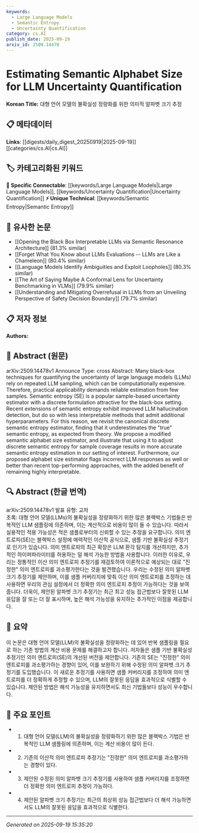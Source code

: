 ```yaml
---
keywords:
  - Large Language Models
  - Semantic Entropy
  - Uncertainty Quantification
category: cs.AI
publish_date: 2025-09-19
arxiv_id: 2509.14478
---
```


<!-- KEYWORD_LINKING_METADATA:
{
  "processed_timestamp": "2025-09-22 21:45:55.770785",
  "vocabulary_version": "1.0",
  "selected_keywords": [
    "Large Language Models",
    "Semantic Entropy",
    "Uncertainty Quantification"
  ],
  "rejected_keywords": [
    "Hallucination Detection"
  ],
  "similarity_scores": {
    "Large Language Models": 0.8,
    "Semantic Entropy": 0.77,
    "Uncertainty Quantification": 0.78
  },
  "extraction_method": "AI_prompt_based",
  "budget_applied": true
}
-->


# Estimating Semantic Alphabet Size for LLM Uncertainty Quantification

**Korean Title:** 대형 언어 모델의 불확실성 정량화를 위한 의미적 알파벳 크기 추정

## 📋 메타데이터

**Links**: [[digests/daily_digest_20250919|2025-09-19]]   [[categories/cs.AI|cs.AI]]

## 🏷️ 카테고리화된 키워드
**🔗 Specific Connectable**: [[keywords/Large Language Models|Large Language Models]], [[keywords/Uncertainty Quantification|Uncertainty Quantification]]
**⚡ Unique Technical**: [[keywords/Semantic Entropy|Semantic Entropy]]

## 🔗 유사한 논문
- [[Opening the Black Box Interpretable LLMs via Semantic Resonance Architecture]] (81.3% similar)
- [[Forget What You Know about LLMs Evaluations -- LLMs are Like a Chameleon]] (80.4% similar)
- [[Language Models Identify Ambiguities and Exploit Loopholes]] (80.3% similar)
- [[The Art of Saying Maybe A Conformal Lens for Uncertainty Benchmarking in VLMs]] (79.9% similar)
- [[Understanding and Mitigating Overrefusal in LLMs from an Unveiling Perspective of Safety Decision Boundary]] (79.7% similar)

## 📋 저자 정보

**Authors:** 

## 📄 Abstract (원문)

arXiv:2509.14478v1 Announce Type: cross 
Abstract: Many black-box techniques for quantifying the uncertainty of large language models (LLMs) rely on repeated LLM sampling, which can be computationally expensive. Therefore, practical applicability demands reliable estimation from few samples. Semantic entropy (SE) is a popular sample-based uncertainty estimator with a discrete formulation attractive for the black-box setting. Recent extensions of semantic entropy exhibit improved LLM hallucination detection, but do so with less interpretable methods that admit additional hyperparameters. For this reason, we revisit the canonical discrete semantic entropy estimator, finding that it underestimates the "true" semantic entropy, as expected from theory. We propose a modified semantic alphabet size estimator, and illustrate that using it to adjust discrete semantic entropy for sample coverage results in more accurate semantic entropy estimation in our setting of interest. Furthermore, our proposed alphabet size estimator flags incorrect LLM responses as well or better than recent top-performing approaches, with the added benefit of remaining highly interpretable.

## 🔍 Abstract (한글 번역)

arXiv:2509.14478v1 발표 유형: 교차  
초록: 대형 언어 모델(LLMs)의 불확실성을 정량화하기 위한 많은 블랙박스 기법들은 반복적인 LLM 샘플링에 의존하며, 이는 계산적으로 비용이 많이 들 수 있습니다. 따라서 실용적인 적용 가능성은 적은 샘플로부터의 신뢰할 수 있는 추정을 요구합니다. 의미 엔트로피(SE)는 블랙박스 설정에 매력적인 이산적 공식으로, 샘플 기반 불확실성 추정기로 인기가 있습니다. 의미 엔트로피의 최근 확장은 LLM 환각 탐지를 개선하지만, 추가적인 하이퍼파라미터를 허용하는 덜 해석 가능한 방법을 사용합니다. 이러한 이유로, 우리는 정통적인 이산 의미 엔트로피 추정기를 재검토하여 이론적으로 예상되는 대로 "진정한" 의미 엔트로피를 과소평가한다는 것을 발견했습니다. 우리는 수정된 의미 알파벳 크기 추정기를 제안하며, 이를 샘플 커버리지에 맞춰 이산 의미 엔트로피를 조정하는 데 사용하면 우리의 관심 설정에서 더 정확한 의미 엔트로피 추정이 가능하다는 것을 보여줍니다. 더욱이, 제안된 알파벳 크기 추정기는 최근 최고 성능 접근법보다 잘못된 LLM 응답을 잘 또는 더 잘 표시하며, 높은 해석 가능성을 유지하는 추가적인 이점을 제공합니다.

## 📝 요약

이 논문은 대형 언어 모델(LLM)의 불확실성을 정량화하는 데 있어 반복 샘플링을 필요로 하는 기존 방법의 계산 비용 문제를 해결하고자 합니다. 저자들은 샘플 기반 불확실성 추정기인 의미 엔트로피(SE)의 개선된 버전을 제안합니다. 기존의 SE는 "진정한" 의미 엔트로피를 과소평가하는 경향이 있어, 이를 보완하기 위해 수정된 의미 알파벳 크기 추정기를 도입했습니다. 이 새로운 추정기를 사용하면 샘플 커버리지를 조정하여 의미 엔트로피를 더 정확하게 추정할 수 있으며, LLM의 잘못된 응답을 효과적으로 식별할 수 있습니다. 제안된 방법은 해석 가능성을 유지하면서도 최신 기법들보다 성능이 우수합니다.

## 🎯 주요 포인트

- 1. 대형 언어 모델(LLM)의 불확실성을 정량화하기 위한 많은 블랙박스 기법은 반복적인 LLM 샘플링에 의존하며, 이는 계산 비용이 많이 든다.

- 2. 기존의 이산적 의미 엔트로피 추정기는 "진정한" 의미 엔트로피를 과소평가하는 경향이 있다.

- 3. 제안된 수정된 의미 알파벳 크기 추정기를 사용하여 샘플 커버리지를 조정하면 더 정확한 의미 엔트로피 추정이 가능하다.

- 4. 제안된 알파벳 크기 추정기는 최근의 최상위 성능 접근법보다 더 해석 가능하면서도 LLM의 잘못된 응답을 효과적으로 식별한다.

---

*Generated on 2025-09-19 15:35:20*